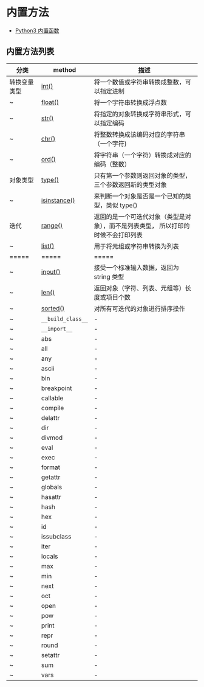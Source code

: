 # 内置方法

- [Python3 内置函数](https://www.runoob.com/python3/python3-built-in-functions.html)

## 内置方法列表

| 分类         | method                                                                    | 描述                                                                              |
| ------------ | ------------------------------------------------------------------------- | --------------------------------------------------------------------------------- |
| 转换变量类型 | [int()](https://www.runoob.com/python/python-func-int.html)               | 将一个数值或字符串转换成整数，可以指定进制                                        |
| ~            | [float()](https://www.runoob.com/python/python-func-float.html)           | 将一个字符串转换成浮点数                                                          |
| ~            | [str()](https://www.runoob.com/python/python-func-str.html)               | 将指定的对象转换成字符串形式，可以指定编码                                        |
| ~            | [chr()](https://www.runoob.com/python3/python3-func-chr-html.html)        | 将整数转换成该编码对应的字符串（一个字符)                                         |
| ~            | [ord()](https://www.runoob.com/python3/python3-func-ord.html)             | 将字符串（一个字符）转换成对应的编码（整数）                                      |
| 对象类型     | [type()](https://www.runoob.com/python/python-func-type.html)             | 只有第一个参数则返回对象的类型，三个参数返回新的类型对象                          |
| ~            | [isinstance()](https://www.runoob.com/python/python-func-isinstance.html) | 来判断一个对象是否是一个已知的类型，类似 type()                                   |
| 迭代         | [range()](https://www.runoob.com/python3/python3-func-range.html)         | 返回的是一个可迭代对象（类型是对象），而不是列表类型， 所以打印的时候不会打印列表 |
| ~            | [list()](https://www.runoob.com/python3/python3-att-list-list.html)       | 用于将元组或字符串转换为列表                                                      |
| =====        | =====                                                                     | =====                                                                             |
| ~            | [input()](https://www.runoob.com/python3/python3-func-input.html)         | 接受一个标准输入数据，返回为 string 类型                                          |
| ~            | [len()](https://www.runoob.com/python3/python3-string-len.html)           | 返回对象（字符、列表、元组等）长度或项目个数                                      |
| ~            | [sorted()](https://www.runoob.com/python3/python3-func-sorted.html)       | 对所有可迭代的对象进行排序操作                                                    |
| ~            | `__build_class__`                                                         | -                                                                                 |
| ~            | `__import__`                                                              | -                                                                                 |
| ~            | abs                                                                       | -                                                                                 |
| ~            | all                                                                       | -                                                                                 |
| ~            | any                                                                       | -                                                                                 |
| ~            | ascii                                                                     | -                                                                                 |
| ~            | bin                                                                       | -                                                                                 |
| ~            | breakpoint                                                                | -                                                                                 |
| ~            | callable                                                                  | -                                                                                 |
| ~            | compile                                                                   | -                                                                                 |
| ~            | delattr                                                                   | -                                                                                 |
| ~            | dir                                                                       | -                                                                                 |
| ~            | divmod                                                                    | -                                                                                 |
| ~            | eval                                                                      | -                                                                                 |
| ~            | exec                                                                      | -                                                                                 |
| ~            | format                                                                    | -                                                                                 |
| ~            | getattr                                                                   | -                                                                                 |
| ~            | globals                                                                   | -                                                                                 |
| ~            | hasattr                                                                   | -                                                                                 |
| ~            | hash                                                                      | -                                                                                 |
| ~            | hex                                                                       | -                                                                                 |
| ~            | id                                                                        | -                                                                                 |
| ~            | issubclass                                                                | -                                                                                 |
| ~            | iter                                                                      | -                                                                                 |
| ~            | locals                                                                    | -                                                                                 |
| ~            | max                                                                       | -                                                                                 |
| ~            | min                                                                       | -                                                                                 |
| ~            | next                                                                      | -                                                                                 |
| ~            | oct                                                                       | -                                                                                 |
| ~            | open                                                                      | -                                                                                 |
| ~            | pow                                                                       | -                                                                                 |
| ~            | print                                                                     | -                                                                                 |
| ~            | repr                                                                      | -                                                                                 |
| ~            | round                                                                     | -                                                                                 |
| ~            | setattr                                                                   | -                                                                                 |
| ~            | sum                                                                       | -                                                                                 |
| ~            | vars                                                                      | -                                                                                 |
